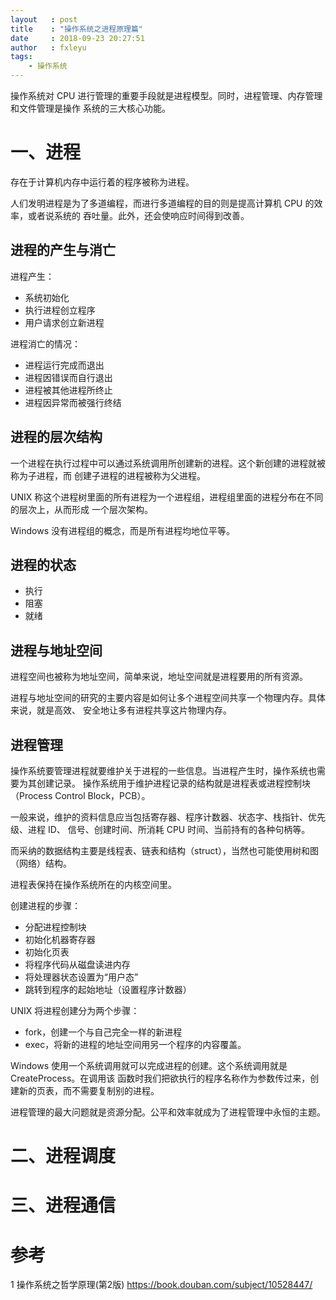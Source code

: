 ```yaml
---
layout   : post
title    : "操作系统之进程原理篇"
date     : 2018-09-23 20:27:51
author   : fxleyu
tags:
    - 操作系统
---
```

操作系统对 CPU 进行管理的重要手段就是进程模型。同时，进程管理、内存管理和文件管理是操作
系统的三大核心功能。


# 一、进程
存在于计算机内存中运行着的程序被称为进程。

人们发明进程是为了多道编程，而进行多道编程的目的则是提高计算机 CPU 的效率，或者说系统的
吞吐量。此外，还会使响应时间得到改善。

## 进程的产生与消亡
进程产生：
- 系统初始化
- 执行进程创立程序
- 用户请求创立新进程

进程消亡的情况：
- 进程运行完成而退出
- 进程因错误而自行退出
- 进程被其他进程所终止
- 进程因异常而被强行终结

## 进程的层次结构
一个进程在执行过程中可以通过系统调用所创建新的进程。这个新创建的进程就被称为子进程，而
创建子进程的进程被称为父进程。

UNIX 称这个进程树里面的所有进程为一个进程组，进程组里面的进程分布在不同的层次上，从而形成
一个层次架构。

Windows 没有进程组的概念，而是所有进程均地位平等。

## 进程的状态
- 执行
- 阻塞
- 就绪

## 进程与地址空间
进程空间也被称为地址空间，简单来说，地址空间就是进程要用的所有资源。

进程与地址空间的研究的主要内容是如何让多个进程空间共享一个物理内存。具体来说，就是高效、
安全地让多有进程共享这片物理内存。

## 进程管理
操作系统要管理进程就要维护关于进程的一些信息。当进程产生时，操作系统也需要为其创建记录。
操作系统用于维护进程记录的结构就是进程表或进程控制块（Process Control Block，PCB）。

一般来说，维护的资料信息应当包括寄存器、程序计数器、状态字、栈指针、优先级、进程 ID、
信号、创建时间、所消耗 CPU 时间、当前持有的各种句柄等。

而采纳的数据结构主要是线程表、链表和结构（struct），当然也可能使用树和图（网络）结构。

进程表保持在操作系统所在的内核空间里。

创建进程的步骤：
- 分配进程控制块
- 初始化机器寄存器
- 初始化页表
- 将程序代码从磁盘读进内存
- 将处理器状态设置为“用户态”
- 跳转到程序的起始地址（设置程序计数器）

UNIX 将进程创建分为两个步骤：
- fork，创建一个与自己完全一样的新进程
- exec，将新的进程的地址空间用另一个程序的内容覆盖。

Windows 使用一个系统调用就可以完成进程的创建。这个系统调用就是 CreateProcess。在调用该
函数时我们把欲执行的程序名称作为参数传过来，创建新的页表，而不需要复制别的进程。

进程管理的最大问题就是资源分配。公平和效率就成为了进程管理中永恒的主题。

# 二、进程调度

# 三、进程通信

# 参考
1 操作系统之哲学原理(第2版) https://book.douban.com/subject/10528447/
